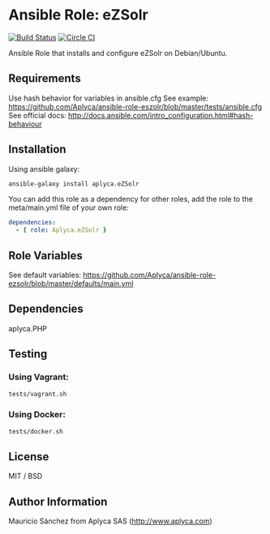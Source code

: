 # Ansible Role: eZSolr

[![Build Status](https://travis-ci.org/Aplyca/ansible-role-ezsolr.svg?branch=master)](https://travis-ci.org/Aplyca/ansible-role-ezsolr)
[![Circle CI](https://circleci.com/gh/Aplyca/ansible-role-ezsolr.svg?style=svg)](https://circleci.com/gh/Aplyca/ansible-role-ezsolr)

Ansible Role that installs and configure eZSolr on Debian/Ubuntu.

## Requirements

Use hash behavior for variables in ansible.cfg
See example: https://github.com/Aplyca/ansible-role-eszolr/blob/master/tests/ansible.cfg
See official docs: http://docs.ansible.com/intro_configuration.html#hash-behaviour

## Installation

Using ansible galaxy:
```bash
ansible-galaxy install aplyca.eZSolr
```
You can add this role as a dependency for other roles, add the role to the meta/main.yml file of your own role:
```yaml
dependencies:
  - { role: Aplyca.eZSolr }
```

## Role Variables

See default variables: https://github.com/Aplyca/ansible-role-ezsolr/blob/master/defaults/main.yml

## Dependencies

aplyca.PHP

## Testing
### Using Vagrant:

```bash
tests/vagrant.sh
```
### Using Docker:

```bash
tests/docker.sh
```

## License

MIT / BSD

## Author Information

Mauricio Sánchez from Aplyca SAS (http://www.aplyca.com)
